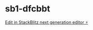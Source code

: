 # sb1-dfcbbt

[Edit in StackBlitz next generation editor ⚡️](https://stackblitz.com/~/github.com/rezaar1601/sb1-dfcbbt)